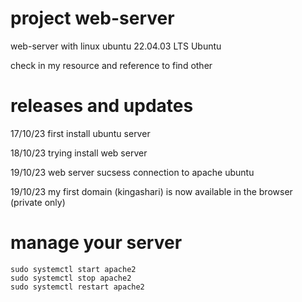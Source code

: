 # project web-server
web-server with linux ubuntu 22.04.03 LTS Ubuntu

check in my resource and reference to find other
	
# releases and updates
17/10/23 first install ubuntu server

18/10/23 trying install web server

19/10/23 web server sucsess connection to apache ubuntu

19/10/23 my first domain (kingashari) is now available in the browser (private only)

# manage your server
	sudo systemctl start apache2
	sudo systemctl stop apache2
 	sudo systemctl restart apache2
  
 	
